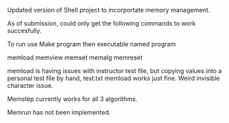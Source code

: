 Updated version of Shell project to incorportate memory management.

As of submission, could only get the following commands to
work succesfully.

To run use Make program then executable named program

memload <filename>
memview
memset <value>
memalg <algorithm>
memreset

memload is having issues with instructor test file, but copying values into a personal test file by hand, test.txt
memload works just fine. Weird invisible character issue.

Memstep currently works for all 3 algorithms.

Memrun has not been implemented.
